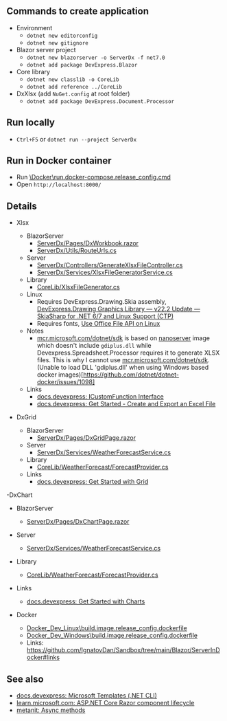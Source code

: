 ## Commands to create application

- Environment
  - `dotnet new editorconfig`
  - `dotnet new gitignore`
- Blazor server project
  - `dotnet new blazorserver -o ServerDx -f net7.0`
  - `dotnet add package DevExpress.Blazor`
- Core library
  - `dotnet new classlib -o CoreLib`
  - `dotnet add reference ../CoreLib`
- DxXlsx (add `NuGet.config` at root folder)
  - `dotnet add package DevExpress.Document.Processor`

## Run locally

  - `Ctrl+F5` or `dotnet run --project ServerDx`

## Run in Docker container

  - Run [\Docker\run.docker-compose.release_config.cmd](\Docker\run.docker-compose.release_config.cmd)
  - Open `http://localhost:8000/`

## Details

- Xlsx
  - BlazorServer
    - [ServerDx/Pages/DxWorkbook.razor](ServerDx/Pages/DxWorkbook.razor)
    - [ServerDx/Utils/RouteUrls.cs](ServerDx/Utils/RouteUrls.cs)
  - Server
    - [ServerDx/Controllers/GenerateXlsxFileController.cs](ServerDx/Controllers/GenerateXlsxFileController.cs)
    - [ServerDx/Services/XlsxFileGeneratorService.cs](ServerDx/Services/XlsxFileGeneratorService.cs)
  - Library
    - [CoreLib/XlsxFileGenerator.cs](CoreLib/XlsxFileGenerator.cs)
  - Linux
    - Requires DevExpress.Drawing.Skia assembly, [DevExpress.Drawing Graphics Library — v22.2 Update — SkiaSharp for .NET 6/7 and Linux Support (CTP)](https://community.devexpress.com/blogs/news/archive/2022/12/12/devexpress-drawing-graphics-library-v22-2-update-skiasharp-for-net-6-7-and-linux-support-ctp.aspx)
    - Requires fonts, [Use Office File API on Linux](https://docs.devexpress.com/OfficeFileAPI/401441/dotnet-core-support/use-office-file-api-on-linux#prerequisites)
  - Notes
    - [mcr.microsoft.com/dotnet/sdk](https://hub.docker.com/_/microsoft-dotnet-sdk) is based on [nanoserver](https://hub.docker.com/_/microsoft-windows-nanoserver) image which doesn't include `gdiplus.dll` while Devexpress.Spreadsheet.Processor requires it to generate XLSX files. This is why I cannot use [mcr.microsoft.com/dotnet/sdk](https://hub.docker.com/_/microsoft-dotnet-sdk). (Unable to load DLL 'gdiplus.dll' when using Windows based docker images)[https://github.com/dotnet/dotnet-docker/issues/1098]
  - Links
    - [docs.devexpress: ICustomFunction Interface](https://docs.devexpress.com/OfficeFileAPI/DevExpress.Spreadsheet.Functions.ICustomFunction)
    - [docs.devexpress: Get Started - Create and Export an Excel File](https://docs.devexpress.com/OfficeFileAPI/15072/spreadsheet-document-api/getting-started)

- DxGrid
  - BlazorServer
    - [ServerDx/Pages/DxGridPage.razor](ServerDx/Pages/DxGridPage.razor)
  - Server
    - [ServerDx/Services/WeatherForecastService.cs](ServerDx/Services/WeatherForecastService.cs)
  - Library
    - [CoreLib/WeatherForecast/ForecastProvider.cs](CoreLib/WeatherForecast/ForecastProvider.cs)
  - Links
    - [docs.devexpress: Get Started with Grid](https://docs.devexpress.com/Blazor/403625/grid/get-started-with-grid)

-DxChart
  - BlazorServer
    - [ServerDx/Pages/DxChartPage.razor](ServerDx/Pages/DxChartPage.razor)
  - Server
    - [ServerDx/Services/WeatherForecastService.cs](ServerDx/Services/WeatherForecastService.cs)
  - Library
    - [CoreLib/WeatherForecast/ForecastProvider.cs](CoreLib/WeatherForecast/ForecastProvider.cs)
  - Links
    - [docs.devexpress: Get Started with Charts](https://docs.devexpress.com/Blazor/401769/charts/get-started-with-charts)

- Docker
  - [Docker_Dev_Linux\build.image.release_config.dockerfile](Docker_Dev_Linux\build.image.release_config.dockerfile)
  - [Docker_Dev_Windows\build.image.release_config.dockerfile](Docker_Dev_Windows\build.image.release_config.dockerfile)
  - Links: https://github.com/IgnatovDan/Sandbox/tree/main/Blazor/ServerInDocker#links

## See also

- [docs.devexpress: Microsoft Templates (.NET CLI)](https://docs.devexpress.com/Blazor/402564/get-started/microsoft-templates-nuget-cli)
- [learn.microsoft.com: ASP.NET Core Razor component lifecycle](https://learn.microsoft.com/en-us/aspnet/core/blazor/components/lifecycle?view=aspnetcore-7.0)
- [metanit: Async methods](https://metanit.com/sharp/tutorial/13.7.php)
